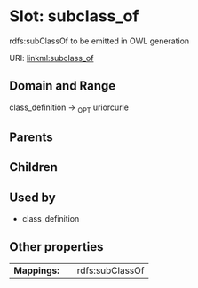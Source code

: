 
# Slot: subclass_of


rdfs:subClassOf to be emitted in OWL generation

URI: [linkml:subclass_of](https://w3id.org/linkml/subclass_of)


## Domain and Range

class_definition &#8594;  <sub>OPT</sub> uriorcurie

## Parents


## Children


## Used by

 * class_definition

## Other properties

|  |  |  |
| --- | --- | --- |
| **Mappings:** | | rdfs:subClassOf |

